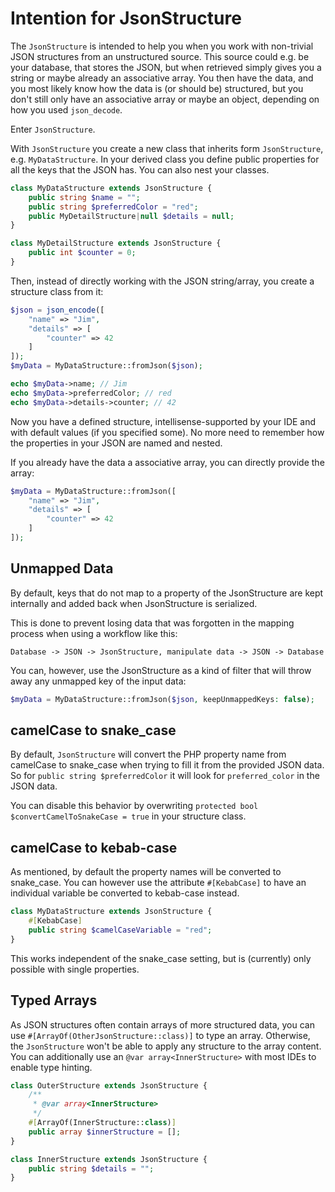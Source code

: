 # Intention for JsonStructure
The `JsonStructure` is intended to help you when you work with non-trivial JSON structures from an unstructured source.
This source could e.g. be your database, that stores the JSON, but when retrieved simply gives you a string or maybe
already an associative array. You then have the data, and you most likely know how the data is (or should be) structured,
but you don't still only have an associative array or maybe an object, depending on how you used `json_decode`.

Enter `JsonStructure`.

With `JsonStructure` you create a new class that inherits form `JsonStructure`, e.g. `MyDataStructure`. In your derived
class you define public properties for all the keys that the JSON has. You can also nest your classes.

```PHP
class MyDataStructure extends JsonStructure {
    public string $name = "";
    public string $preferredColor = "red";
    public MyDetailStructure|null $details = null;
}

class MyDetailStructure extends JsonStructure {
    public int $counter = 0;
}
```

Then, instead of directly working with the JSON string/array, you create a structure class from it:
```PHP
$json = json_encode([
    "name" => "Jim",
    "details" => [
        "counter" => 42
    ]
]);
$myData = MyDataStructure::fromJson($json);

echo $myData->name; // Jim
echo $myData->preferredColor; // red
echo $myData->details->counter; // 42
```

Now you have a defined structure, intellisense-supported by your IDE and with default values (if you specified some).
No more need to remember how the properties in your JSON are named and nested.

If you already have the data a associative array, you can directly provide the array:
```PHP
$myData = MyDataStructure::fromJson([
    "name" => "Jim",
    "details" => [
        "counter" => 42
    ]
]);
```

## Unmapped Data
By default, keys that do not map to a property of the JsonStructure are kept internally and added back when JsonStructure is serialized.

This is done to prevent losing data that was forgotten in the mapping process when using a workflow like this:
```
Database -> JSON -> JsonStructure, manipulate data -> JSON -> Database
```

You can, however, use the JsonStructure as a kind of filter that will throw away any unmapped key of the input data:
```PHP
$myData = MyDataStructure::fromJson($json, keepUnmappedKeys: false);
```

## camelCase to snake_case
By default, `JsonStructure` will convert the PHP property name from camelCase to snake_case when trying to fill it from
the provided JSON data. So for `public string $preferredColor` it will look for `preferred_color` in the JSON data.

You can disable this behavior by overwriting `protected bool $convertCamelToSnakeCase = true` in your structure class.

## camelCase to kebab-case
As mentioned, by default the property names will be converted to snake_case. You can however use the attribute `#[KebabCase]` to have an individual variable be converted to kebab-case instead.
```PHP
class MyDataStructure extends JsonStructure {
    #[KebabCase]
    public string $camelCaseVariable = "red";
}
```
This works independent of the snake_case setting, but is (currently) only possible with single properties.

## Typed Arrays
As JSON structures often contain arrays of more structured data, you can use `#[ArrayOf(OtherJsonStructure::class)]` to type an array. Otherwise, the `JsonStructure` won't be able to apply any structure to the array content.
You can additionally use an `@var array<InnerStructure>` with most IDEs to enable type hinting.
```PHP
class OuterStructure extends JsonStructure {
    /**
     * @var array<InnerStructure> 
     */
    #[ArrayOf(InnerStructure::class)]
    public array $innerStructure = [];
}

class InnerStructure extends JsonStructure {
    public string $details = "";
}
```